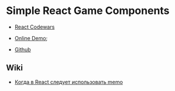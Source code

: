 # Simple React Game Components

- [React Codewars](katas/readme.md)

- [Online Demo](storybook/index.html);
- [Github](https://github.com/Kvisaz/react-game-components)

## Wiki
- [Когда в React следует использовать memo](wiki/memo.md)
